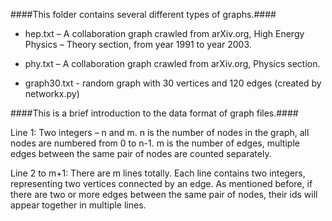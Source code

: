  
####This folder contains several different types of graphs.####

* hep.txt – A collaboration graph crawled from arXiv.org, High Energy Physics – Theory section, from year 1991 to year 2003.

* phy.txt – A collaboration graph crawled from arXiv.org, Physics section.

* graph30.txt - random graph with 30 vertices and 120 edges (created by networkx.py)

####This is a brief introduction to the data format of graph files.####

Line 1: Two integers – n and m. 
n is the number of nodes in the graph, all nodes are numbered from 0 to n-1. m is the number of edges, multiple edges between the same pair of nodes are counted separately.

Line 2 to m+1: There are m lines totally. Each line contains two integers, representing two vertices connected by an edge. As mentioned before, if there are two or more edges between the same pair of nodes, their ids will appear together in multiple lines.
